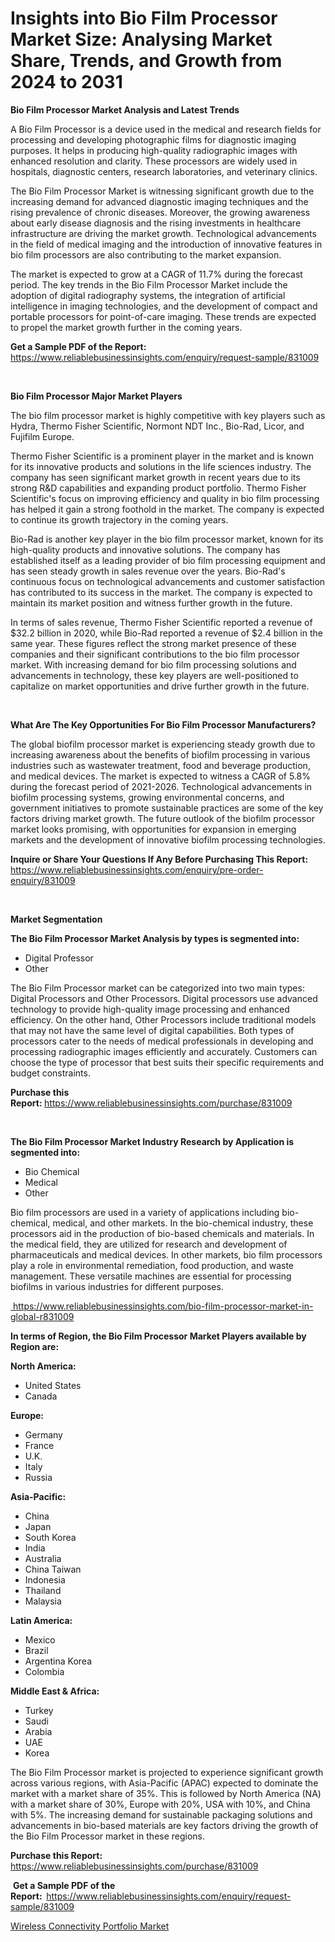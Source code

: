 <p><h1>Insights into Bio Film Processor Market Size: Analysing Market Share, Trends, and Growth from 2024 to 2031</h1></p><p><strong>Bio Film Processor Market Analysis and Latest Trends</strong></p>
<p><p>A Bio Film Processor is a device used in the medical and research fields for processing and developing photographic films for diagnostic imaging purposes. It helps in producing high-quality radiographic images with enhanced resolution and clarity. These processors are widely used in hospitals, diagnostic centers, research laboratories, and veterinary clinics.</p><p>The Bio Film Processor Market is witnessing significant growth due to the increasing demand for advanced diagnostic imaging techniques and the rising prevalence of chronic diseases. Moreover, the growing awareness about early disease diagnosis and the rising investments in healthcare infrastructure are driving the market growth. Technological advancements in the field of medical imaging and the introduction of innovative features in bio film processors are also contributing to the market expansion.</p><p>The market is expected to grow at a CAGR of 11.7% during the forecast period. The key trends in the Bio Film Processor Market include the adoption of digital radiography systems, the integration of artificial intelligence in imaging technologies, and the development of compact and portable processors for point-of-care imaging. These trends are expected to propel the market growth further in the coming years.</p></p>
<p><strong>Get a Sample PDF of the Report:&nbsp;</strong> <a href="https://www.reliablebusinessinsights.com/enquiry/request-sample/831009">https://www.reliablebusinessinsights.com/enquiry/request-sample/831009</a></p>
<p>&nbsp;</p>
<p><strong>Bio Film Processor Major Market Players</strong></p>
<p><p>The bio film processor market is highly competitive with key players such as Hydra, Thermo Fisher Scientific, Normont NDT Inc., Bio-Rad, Licor, and Fujifilm Europe. </p><p>Thermo Fisher Scientific is a prominent player in the market and is known for its innovative products and solutions in the life sciences industry. The company has seen significant market growth in recent years due to its strong R&D capabilities and expanding product portfolio. Thermo Fisher Scientific's focus on improving efficiency and quality in bio film processing has helped it gain a strong foothold in the market. The company is expected to continue its growth trajectory in the coming years.</p><p>Bio-Rad is another key player in the bio film processor market, known for its high-quality products and innovative solutions. The company has established itself as a leading provider of bio film processing equipment and has seen steady growth in sales revenue over the years. Bio-Rad's continuous focus on technological advancements and customer satisfaction has contributed to its success in the market. The company is expected to maintain its market position and witness further growth in the future.</p><p>In terms of sales revenue, Thermo Fisher Scientific reported a revenue of $32.2 billion in 2020, while Bio-Rad reported a revenue of $2.4 billion in the same year. These figures reflect the strong market presence of these companies and their significant contributions to the bio film processor market. With increasing demand for bio film processing solutions and advancements in technology, these key players are well-positioned to capitalize on market opportunities and drive further growth in the future.</p></p>
<p>&nbsp;</p>
<p><strong>What Are The Key Opportunities For Bio Film Processor Manufacturers?</strong></p>
<p><p>The global biofilm processor market is experiencing steady growth due to increasing awareness about the benefits of biofilm processing in various industries such as wastewater treatment, food and beverage production, and medical devices. The market is expected to witness a CAGR of 5.8% during the forecast period of 2021-2026. Technological advancements in biofilm processing systems, growing environmental concerns, and government initiatives to promote sustainable practices are some of the key factors driving market growth. The future outlook of the biofilm processor market looks promising, with opportunities for expansion in emerging markets and the development of innovative biofilm processing technologies.</p></p>
<p><strong>Inquire or Share Your Questions If Any Before Purchasing This Report:</strong> <a href="https://www.reliablebusinessinsights.com/enquiry/pre-order-enquiry/831009">https://www.reliablebusinessinsights.com/enquiry/pre-order-enquiry/831009</a></p>
<p>&nbsp;</p>
<p><strong>Market Segmentation</strong></p>
<p><strong>The Bio Film Processor Market Analysis by types is segmented into:</strong></p>
<p><ul><li>Digital Professor</li><li>Other</li></ul></p>
<p><p>The Bio Film Processor market can be categorized into two main types: Digital Processors and Other Processors. Digital processors use advanced technology to provide high-quality image processing and enhanced efficiency. On the other hand, Other Processors include traditional models that may not have the same level of digital capabilities. Both types of processors cater to the needs of medical professionals in developing and processing radiographic images efficiently and accurately. Customers can choose the type of processor that best suits their specific requirements and budget constraints.</p></p>
<p><strong>Purchase this Report:&nbsp;</strong><a href="https://www.reliablebusinessinsights.com/purchase/831009">https://www.reliablebusinessinsights.com/purchase/831009</a></p>
<p>&nbsp;</p>
<p><strong>The Bio Film Processor Market Industry Research by Application is segmented into:</strong></p>
<p><ul><li>Bio Chemical</li><li>Medical</li><li>Other</li></ul></p>
<p><p>Bio film processors are used in a variety of applications including bio-chemical, medical, and other markets. In the bio-chemical industry, these processors aid in the production of bio-based chemicals and materials. In the medical field, they are utilized for research and development of pharmaceuticals and medical devices. In other markets, bio film processors play a role in environmental remediation, food production, and waste management. These versatile machines are essential for processing biofilms in various industries for different purposes.</p></p>
<p><a href="https://www.reliablebusinessinsights.com/bio-film-processor-market-in-global-r831009">&nbsp;https://www.reliablebusinessinsights.com/bio-film-processor-market-in-global-r831009</a></p>
<p><strong>In terms of Region, the Bio Film Processor Market Players available by Region are:</strong></p>
<p>
    <p> <strong> North America: </strong>
        <ul>
            <li>United States</li>
            <li>Canada</li>
        </ul>
        </p> 
    <p> <strong> Europe: </strong>
        <ul>
            <li>Germany</li>
            <li>France</li>
            <li>U.K.</li>
            <li>Italy</li>
            <li>Russia</li>
        </ul>
        </p> 
    <p> <strong> Asia-Pacific: </strong>
        <ul>
            <li>China</li>
            <li>Japan</li>
            <li>South Korea</li>
            <li>India</li>
            <li>Australia</li>
            <li>China Taiwan</li>
            <li>Indonesia</li>
            <li>Thailand</li>
            <li>Malaysia</li>
        </ul>
        </p> 
    <p> <strong> Latin America: </strong>
        <ul>
            <li>Mexico</li>
            <li>Brazil</li>
            <li>Argentina Korea</li>
            <li>Colombia</li>
        </ul>
        </p> 
    <p> <strong> Middle East & Africa: </strong>
        <ul>
            <li>Turkey</li>
            <li>Saudi</li>
            <li>Arabia</li>
            <li>UAE</li>
            <li>Korea</li>
        </ul>
    </p>
    </p>
<p><p>The Bio Film Processor market is projected to experience significant growth across various regions, with Asia-Pacific (APAC) expected to dominate the market with a market share of 35%. This is followed by North America (NA) with a market share of 30%, Europe with 20%, USA with 10%, and China with 5%. The increasing demand for sustainable packaging solutions and advancements in bio-based materials are key factors driving the growth of the Bio Film Processor market in these regions.</p></p>
<p><strong>Purchase this Report: </strong><a href="https://www.reliablebusinessinsights.com/purchase/831009">https://www.reliablebusinessinsights.com/purchase/831009</a></p>
<p>&nbsp;<strong>Get a Sample PDF of the Report:&nbsp;&nbsp;</strong><a href="https://www.reliablebusinessinsights.com/enquiry/request-sample/831009">https://www.reliablebusinessinsights.com/enquiry/request-sample/831009</a></p>
<p><strong></strong></p>
<p><p><a href="https://issuu.com/reportprime-2/docs/wireless-connectivity-portfolio-market-size-2030.p">Wireless Connectivity Portfolio Market</a></p></p>